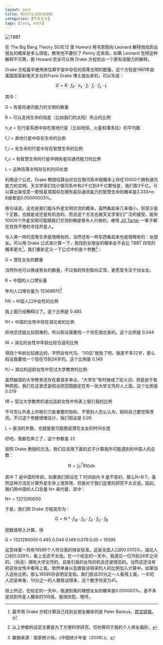 ```yaml
---
layout: post
title: 我为什么没有女朋友
categories: [不务正业]
tags: [love, math]
---
```


![TBBT](http://ww3.sinaimg.cn/mw1024/abb3ee10tw1e6r89plb27j20dw07tgm6.jpg)

在 The Big Bang Theory S03E12 里 Howard 用韦恩图向 Leonard 解释他找到女朋友的概率是多么得低，教育他不要捡了 Penny 还卖乖。如果 Leonard 觉得这种解释不可靠，那 Howard 完全可以用 Drake 方程给出一个更有说服力的解释。

Drake 方程最早被用来估算宇宙中存在的高等文明的数量。这个方程是1961年由美国国家射电天文台的Frank Drake 博士提出来的，可以写成：

$$
G=R\cdot f_P\cdot n_s\cdot f_l\cdot f_i\cdot f_e\cdot L
$$

其中：

G = 有星际通讯能力的文明的数量

R = 可以支持生命的恒星（比如我们的太阳）所占的比例

n_e = 在行星系统中存在类地行星（比如地球、火星和潘多拉）的平均数

f_l = 类地行星中存在生命的比例

f_i = 有生命的行星中存在智慧生命的比例

f_c = 有智慧生命的行星中拥有星际通讯能力的比例

L = 这种高等文明存在的时间长度

利用这个公式，Drake 教授估算出仅仅在银河系中就概率上存在10000个拥有通讯能力的文明。天文学家们估计银河系中有2千亿到4千亿颗恒星，我们取3千亿。可以算出来任意一颗恒星周围存在拥有星际通讯能力的智慧生命的概率是3.333×e-8或者说0.00000003%。

换句话说，这也是我们能与外星文明交流的概率。虽然看起来几率很小，但至少是个正数，也就是说还是有机会的，而且这个方法也被天文学家们广泛的接受。能有10000个外星文明可能跟我们交流的确是很令人兴奋的，难怪 [Jill Tarter](http://imquyi.com/screen/jill-tarter/) 一辈子都在孜孜不倦的寻找外星人。

与人类一样的高等生命是很稀有的，当然还有一样东西看起来也是很稀有的：女朋友。可以用 Drake 公式来计算一下，我找到女朋友的概率会不会比 TBBT 四宅的概率更大[^1]。我们重新定义一下公式中的各个参数[^2]：

G = 潜在女友的数量

当然你也可以换成男友的数量，不过我的性别取向正常，更愿意专注于找女友。

R = 中国的人口增长量

年均人口增长量为 12368970[^3]

fW = 中国人口中女性的比例

我上面已经解释过了。这个比例是 0.485

fH = 中国的女性中住在湖北省的比例

异地恋还是比较困难的，所以假设我要找一个住在湖北省的。这个比例是 0.044

fA = 湖北的女性中年龄比较合适的比例

得找个年龄比较接近的，不然会有代沟，“00后”就免了吧。我差不多22岁，那么假设我要找一个现在15到24岁的。这个比例是 0.149

fU = 湖北的适龄女性中受过大学教育的比例

虽然敝国的大学教育还存在着很多争议，“大学生”有时候成了贬义词。但是由于各种原因，我们在这里还是假设把范围圈定在有一张大学文凭的人上面。这个比例是 0.079

fB = 受过大学教育的湖北适龄女性中外表上吸引我的比例

不可否认外表上的吸引力是重要的指标，不管别人怎么认为，起码自己要觉得漂亮。不过这个参数很难估计，我们假设是 0.05

L = 我活的岁数，也就是我可能邂逅潜在女友的时间长度

好吧，我都在奔三了，这个参数是 22

按照 Drake 教授的方法，我们应该用下面的式子计算我所可能遇到的中国人的总数：

$$
N=\int_0^T R(t) dx
$$

其中 T 是中国的年龄。如果我们假设在 T 时间段内 R 是不变的，那么N=R·T。虽然这种方法在计算外星生命上很常用，但是对于我们这里的研究不太合适。因此，我们用中国的人口总量 N* 来代替，其中：

N* = 1321290000

于是，我们把 Drake 方程变形为：

$$
G=N*\cdot f_W\cdot f_H\cdot f_A\cdot f_U\cdot f_B
$$

把数值带入计算，得

G = 1321290000·0.485·0.044·0.149·0.079·0.05 = 16595

这意味着一共有16595个人符合我的择友标准。这是全国人口的0.0013%，湖北人口的0.029%，看上去还不太低。在一个给定的一天中，我遇见一位15到24岁之间的、（将会）拥有大学文凭的、且吸引我的女性的机会还是很高的。当然这还没有把这些女性中看得上我、依然单身以及跟我谈得来的人的比例加入计算中。如果加入这些比例，那么16595将会明显变低。我们假设20分之一人看得上我，一半的人还是单身，10分之一的人跟我谈得来，这个数字将变为41。

综上所述，在给定的一天中，我遇到我的理想女友的概率是0.000003%，差不多是找到外星人概率的100倍，我很欣慰，嗯哼。

[^1]: 最早用 Drake 方程计算自己找到女朋友概率的是 Peter Backus，[原文链接](http://www2.warwick.ac.uk/fac/soc/economics/staff/phd_students/backus/why_i_dont_have_a_girlfriend.pdf)。

[^2]: 以上参数的设定主要是为了方便科学研究，切勿等同于我的个人择友偏好。

[^3]: 数据来源：国家统计局，《中国统计年鉴（2008）》。